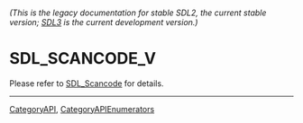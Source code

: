 ###### (This is the legacy documentation for stable SDL2, the current stable version; [SDL3](https://wiki.libsdl.org/SDL3/) is the current development version.)
# SDL_SCANCODE_V

Please refer to [SDL_Scancode](SDL_Scancode) for details.

----
[CategoryAPI](CategoryAPI), [CategoryAPIEnumerators](CategoryAPIEnumerators)

